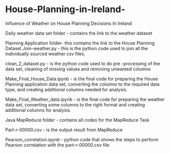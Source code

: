 # House-Planning-in-Ireland-
Influence of Weather on House Planning Decisions In Ireland 

Daily weather data set folder - contains the link to the weather dataset

Planning Application folder- this contains the link to the House Planning Dataset
Join-weather.py - this is the python code used to join all the individually sourced weather csv files.

clean_2_dataset.py - is the python code used to do pre -processing of the data set, cleaning of missing values and removing unwanted columns

Make_Final_House_Data.ipynb - is the final code for preparing the House Planning application data set, converting the columns to the required data type, and creating additional columns needed for analysis.

Make_Final_Weather_data.ipynb - is the final code for preparing the weather data set, converting some columns to the right format and creating additional columns for analysis.

Java MapReduce folder - contains all codes for the MapReduce Task

Part-r-00000.csv - is the output result from MapReduce

Pearson_correlation.ipynb - python code that shows the steps to perform Pearson correlation with the part-r-00000.csv file
